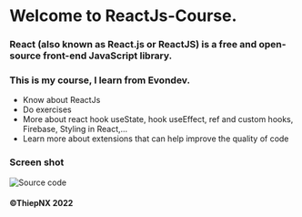 # Welcome to ReactJs-Course.

### React (also known as React.js or ReactJS) is a free and open-source front-end JavaScript library.

### This is my course, I learn from Evondev.

- Know about ReactJs
- Do exercises
- More about react hook useState, hook useEffect, ref and custom hooks, Firebase, Styling in React,...
- Learn more about extensions that can help improve the quality of code

### Screen shot

![Source code]()

#### ©ThiepNX 2022
